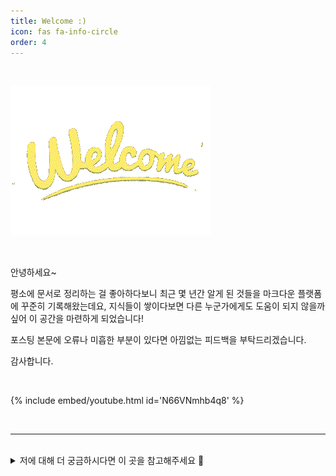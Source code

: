 ```yaml
---
title: Welcome :)
icon: fas fa-info-circle
order: 4
---
```


<br>

![welcome](/assets/img/welcome.gif)

<br>

안녕하세요~

평소에 문서로 정리하는 걸 좋아하다보니 최근 몇 년간 알게 된 것들을 마크다운 플랫폼에 꾸준히 기록해왔는데요, 지식들이 쌓이다보면 다른 누군가에게도 도움이 되지 않을까 싶어 이 공간을 마련하게 되었습니다!

포스팅 본문에 오류나 미흡한 부분이 있다면 아낌없는 피드백을 부탁드리겠습니다.

감사합니다.

<br>

{% include embed/youtube.html id='N66VNmhb4q8' %}

<br>

<hr>

<br>

<details>
<summary> 저에 대해 더 궁금하시다면 이 곳을 참고해주세요 👀</summary>
<div markdown="1">

| | |
| --- | --- |
| **Email** | seungri0826@gmail.com |
| **GitHub** | <https://github.com/seungriyou> |
| **LinkedIn** | <https://www.linkedin.com/in/seungri-you> |
| **Personal Blog** | <https://blog.naver.com/seungri0826> |

</div>
</details>

<br>
